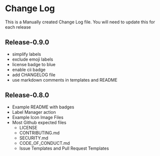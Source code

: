 # Change Log

This is a Manually created Change Log file. You will need to update this for each release

## Release-0.9.0
- simplify labels
- exclude emoji labels
- license badge to blue
-  enable cii badge
- add CHANGELOG file
- use markdown comments in templates and README

## Release-0.8.0
- Example README with badges
- Label Manager action
- Example Icon Image Files
- Most Github expected files
    - LICENSE
    - CONTRIBUTING.md
    - SECURITY.md
    - CODE_OF_CONDUCT.md
    - Issue Templates and Pull Request Templates
